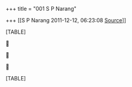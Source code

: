 +++
title = "001 S P Narang"

+++
[[S P Narang	2011-12-12, 06:23:08 [Source](https://groups.google.com/g/bvparishat/c/-LKWt1hiC4U)]]



[TABLE]







[TABLE]


